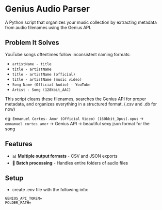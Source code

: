# Genius Audio Parser

A Python script that organizes your music collection by extracting metadata from audio filenames using the Genius API.

## Problem It Solves

YouTube songs oftentimes follow inconsistent naming formats:

- `artistName - title`
- `title - artistName`
- `title - artistName (official)`
- `title - artistName (music video)`
- `Song Name (Official Audio) - YouTube`
- `Artist - Song (128kbit_AAC)`

This script cleans these filenames, searches the Genius API for proper metadata, and organizes everything in a structured format. (.csv and .db for now)

eg: 
`Emmanuel Cortes- Amor (Official Video) (160kbit_Opus).opus` -> `emmanuel cortes amor` -> Genius API -> beautiful sexy json format for the song

## Features

- 📊 **Multiple output formats** - CSV and JSON exports
- 📁 **Batch processing** - Handles entire folders of audio files

## Setup

- create .env file with the following info:
```
GENIUS_API_TOKEN=
FOLDER_PATH=
```